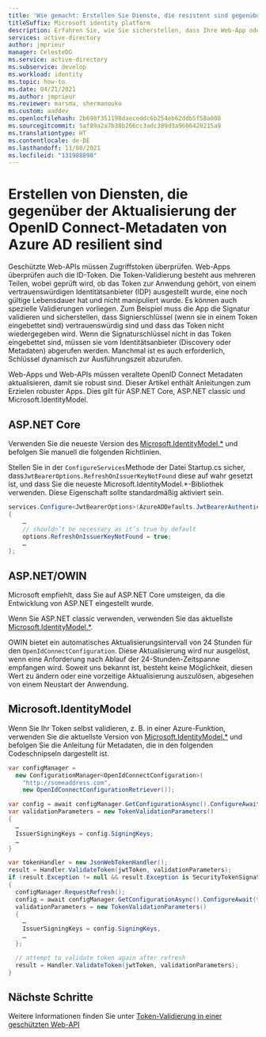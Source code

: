 ```yaml
---
title: 'Wie gemacht: Erstellen Sie Dienste, die resistent sind gegenüber der Aktualisierung der OpenID Connect-Metadaten von Azure AD | Azure'
titleSuffix: Microsoft identity platform
description: Erfahren Sie, wie Sie sicherstellen, dass Ihre Web-App oder Web-Api gegenüber der OpenID Connect-Metadaten-Aktualisierung von Azure AD resistent ist.
services: active-directory
author: jmprieur
manager: CelesteDG
ms.service: active-directory
ms.subservice: develop
ms.workload: identity
ms.topic: how-to
ms.date: 04/21/2021
ms.author: jmprieur
ms.reviewer: marsma, shermanouko
ms.custom: aaddev
ms.openlocfilehash: 2b698f351198daeceddc6b254eb62ddb5f58a008
ms.sourcegitcommit: 5af89a2a7b38b266cc3adc389d3a9606420215a9
ms.translationtype: HT
ms.contentlocale: de-DE
ms.lasthandoff: 11/08/2021
ms.locfileid: "131988898"
---
```

# <a name="build-services-that-are-resilient-to-azure-ads-openid-connect-metadata-refresh"></a>Erstellen von Diensten, die gegenüber der Aktualisierung der OpenID Connect-Metadaten von Azure AD resilient sind

Geschützte Web-APIs müssen Zugriffstoken überprüfen. Web-Apps überprüfen auch die ID-Token. Die Token-Validierung besteht aus mehreren Teilen, wobei geprüft wird, ob das Token zur Anwendung gehört, von einem vertrauenswürdigen Identitätsanbieter (IDP) ausgestellt wurde, eine noch gültige Lebensdauer hat und nicht manipuliert wurde. Es können auch spezielle Validierungen vorliegen. Zum Beispiel muss die App die Signatur validieren und sicherstellen, dass Signierschlüssel (wenn sie in einem Token eingebettet sind) vertrauenswürdig sind und dass das Token nicht wiedergegeben wird. Wenn die Signaturschlüssel nicht in das Token eingebettet sind, müssen sie vom Identitätsanbieter (Discovery oder Metadaten) abgerufen werden. Manchmal ist es auch erforderlich, Schlüssel dynamisch zur Ausführungszeit abzurufen.

Web-Apps und Web-APIs müssen veraltete OpenID Connect Metadaten aktualisieren, damit sie robust sind. Dieser Artikel enthält Anleitungen zum Erzielen robuster Apps. Dies gilt für ASP.NET Core, ASP.NET classic und Microsoft.IdentityModel.

## <a name="aspnet-core"></a>ASP.NET Core

Verwenden Sie die neueste Version des [Microsoft.IdentityModel.*](https://www.nuget.org/packages?q=Microsoft.IdentityModel) und befolgen Sie manuell die folgenden Richtlinien.

Stellen Sie in der `ConfigureServices`Methode der Datei Startup.cs sicher, dass`JwtBearerOptions.RefreshOnIssuerKeyNotFound` diese auf wahr gesetzt ist, und dass Sie die neueste Microsoft.IdentityModel.*-Bibliothek verwenden. Diese Eigenschaft sollte standardmäßig aktiviert sein.

```csharp
services.Configure<JwtBearerOptions>(AzureADDefaults.JwtBearerAuthenticationScheme, options =>
{
    …
    // shouldn’t be necessary as it’s true by default
    options.RefreshOnIssuerKeyNotFound = true;
    …
};
```

## <a name="aspnet-owin"></a>ASP.NET/OWIN

Microsoft empfiehlt, dass Sie auf ASP.NET Core umsteigen, da die Entwicklung von ASP.NET eingestellt wurde.

Wenn Sie ASP.NET classic verwenden, verwenden Sie das aktuellste [Microsoft.IdentityModel.*](https://www.nuget.org/packages?q=Microsoft.IdentityModel).

OWIN bietet ein automatisches Aktualisierungsintervall von 24 Stunden für den `OpenIdConnectConfiguration`. Diese Aktualisierung wird nur ausgelöst, wenn eine Anforderung nach Ablauf der 24-Stunden-Zeitspanne empfangen wird. Soweit uns bekannt ist, besteht keine Möglichkeit, diesen Wert zu ändern oder eine vorzeitige Aktualisierung auszulösen, abgesehen von einem Neustart der Anwendung.

## <a name="microsoftidentitymodel"></a>Microsoft.IdentityModel

Wenn Sie Ihr Token selbst validieren, z. B. in einer Azure-Funktion, verwenden Sie die aktuellste Version von [Microsoft.IdentityModel.*](https://www.nuget.org/packages?q=Microsoft.IdentityModel) und befolgen Sie die Anleitung für Metadaten, die in den folgenden Codeschnipseln dargestellt ist.

```csharp
var configManager =
  new ConfigurationManager<OpenIdConnectConfiguration>(
    "http://someaddress.com",
    new OpenIdConnectConfigurationRetriever());

var config = await configManager.GetConfigurationAsync().ConfigureAwait(false);
var validationParameters = new TokenValidationParameters()
{
  …
  IssuerSigningKeys = config.SigningKeys;
  …
}

var tokenHandler = new JsonWebTokenHandler();
result = Handler.ValidateToken(jwtToken, validationParameters);
if (result.Exception != null && result.Exception is SecurityTokenSignatureKeyNotFoundException)
{
  configManager.RequestRefresh();
  config = await configManager.GetConfigurationAsync().ConfigureAwait(false);
  validationParameters = new TokenValidationParameters()
  {
    …
    IssuerSigningKeys = config.SigningKeys,
    …
  };

  // attempt to validate token again after refresh
  result = Handler.ValidateToken(jwtToken, validationParameters);
}
```

## <a name="next-steps"></a>Nächste Schritte

Weitere Informationen finden Sie unter [Token-Validierung in einer geschützten Web-API](scenario-protected-web-api-app-configuration.md#token-validation)
